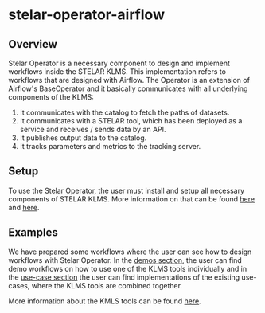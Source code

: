# stelar-operator-airflow

## Overview

Stelar Operator is a necessary component to design and implement workflows inside the STELAR KLMS. This implementation refers to workflows that are designed with Airflow. The Operator is an extension of Airflow's BaseOperator and it basically communicates with all underlying components of the KLMS:
1. It communicates with the catalog to fetch the paths of datasets.
2. It communicates with a STELAR tool, which has been deployed as a service and receives / sends data by an API.
3. It publishes output data to the catalog.
4. It tracks parameters and metrics to the tracking server.

## Setup
To use the Stelar Operator, the user must install and setup all necessary components of STELAR KLMS. More information on that can be found [here](https://github.com/stelar-eu/klms-core-components-setup) and [here](https://github.com/stelar-eu/data-api).

## Examples

We have prepared some workflows where the user can see how to design workflows with Stelar Operator. In the [demos section](https://github.com/stelar-eu/stelar-operator-airflow/tree/main/workflows/demos/), the user can find demo workflows on how to use one of the KLMS tools individually and in the [use-case section](https://github.com/stelar-eu/stelar-operator-airflow/tree/main/workflows/use_cases/) the user can find implementations of the existing use-cases, where the KLMS tools are combined together.

More information about the KMLS tools can be found [here](https://github.com/stelar-eu/stelar-operator-airflow/tree/main/tools/).
